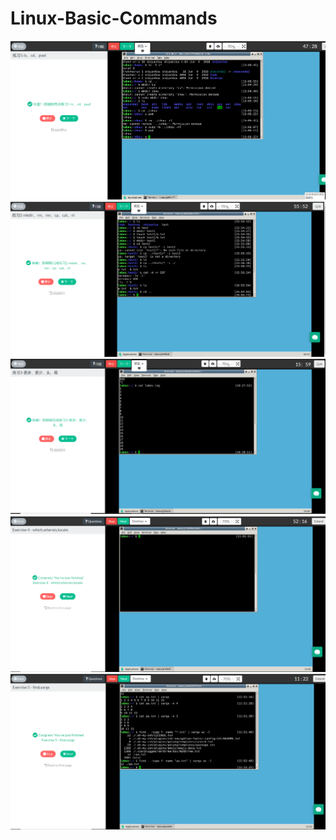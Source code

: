 # Linux-Basic-Commands
![](https://github.com/Lu-May/Linux-Basic-Commands/blob/master/Linux%20Basic%20Command%20exercise%201.png)
![](https://github.com/Lu-May/Linux-Basic-Commands/blob/master/Linux%20Basic%20Command%20exercise%202.png)
![](https://github.com/Lu-May/Linux-Basic-Commands/blob/master/Linux%20Basic%20Command%20exercise%203.png)
![](https://github.com/Lu-May/Linux-Basic-Commands/blob/master/Linux%20Basic%20Command%20exercise%204.png)
![](https://github.com/Lu-May/Linux-Basic-Commands/blob/master/Linux%20Basic%20Command%20exercise%205.png)
